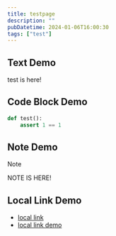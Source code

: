 ```yaml
---
title: testpage
description: ""
pubDatetime: 2024-01-06T16:00:30
tags: ["test"]
---
```

## Text Demo
test is here!

## Code Block Demo
```Python
def test():
    assert 1 == 1
```
## Note Demo
> [!note]  
> NOTE IS HERE!  

## Local Link Demo
- [local link](./2024-01-06_16-58-55)
- [local link demo](2024-01-06_16-58-55)
